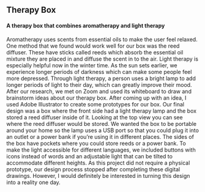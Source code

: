 ## Therapy Box

#### A therapy box that combines aromatherapy and light therapy

Aromatherapy uses scents from essential oils to make the user feel relaxed. One method that we found would work well for our box was the reed diffuser. 
These have sticks called reeds which absorb the essential oil mixture they are placed in and diffuse the scent in to the air. 
Light therapy is especially helpful now in the winter time. As the sun sets earlier, we experience longer periods of darkness which can make some people feel more depressed.
Through light therapy, a person uses a bright lamp to add longer periods of light to their day, which can greatly improve their mood.
After our research, we met on Zoom and used its whiteboard to draw and brainstorm ideas about our therapy box.
After coming up with an idea, I used Adobe Illustrator to create some prototypes for our box.
Our final design was a box where the front side had a light therapy lamp and the box stored a reed diffuser inside of it. 
Looking at the top view you can see where the reed diffuser would be stored. We wanted the box to be portable around your home so the lamp
uses a USB port so that you could plug it into an outlet or a power bank if you’re using it in different places.
The sides of the box have pockets where you could store reeds or a power bank. 
To make the light accessible for different languages, we included buttons with icons instead of words
and an adjustable light that can be tilted to accommodate different heights. 
As this project did not require a physical prototype, our design process stopped after completing these digital drawings. However, I would definitely be interested in turning this design into a reality one day.